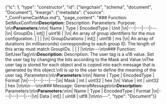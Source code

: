 {"lc": 1, "type": "constructor", "id": ["langchain", "schema", "document", "Document"], "kwargs": {"metadata": {"source": "_ComFrameCanMux.md"}, "page_content": "### Function: SetMuxConf\n\n**Description:** Description: Parameters: Purpose: \n\n**Parameters:**\n\n| Name | Type | EncodedType | Unit |\n|---|---|---|---|\n| GroupIDs | int[] | uint16 |  |\n| An array of group identifiers for the mux configuration. |  |  |  |\n| GroupDurations | int[] | uint16 | ms |\n| An array of durations (in milliseconds) corresponding to each group ID. The length of this array must match GroupIDs. |  |  |  |\n\n\n---\n\n### Function: SetUserTag\n\n**Description:** Description: The user tag is a u16 value. Set the user tag by changing the bits according to the Mask and Value.\nThe user tag is stored for each object and is copied into each message that is generated by this object.\nIt is up to the user to define the meaning of the user tag. Parameters:\n\n**Parameters:**\n\n| Name | Type | EncodedType | Format |\n|---|---|---|---|\n| Mask | int | uint32 | hex |\n| Value | int | uint32 | hex |\n\n\n---\n\n### Message: GeneralMessage\n\n**Description:** Parameters:\n\n**Parameters:**\n\n| Name | Type | EncodedType | Format |\n|---|---|---|---|\n| Data | int[] | uint8 | utf8 |\n\n\n---", "type": "Document"}}